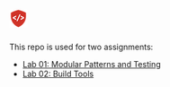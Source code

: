 ![CF](assets/shield-32x32.png)
===

This repo is used for two assignments:

* [Lab 01: Modular Patterns and Testing](LAB01-README.md)
* [Lab 02: Build Tools](LAB02-README.md)